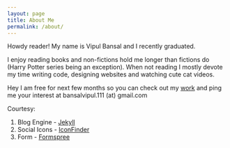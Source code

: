 ```yaml
---
layout: page
title: About Me
permalink: /about/
---
```


Howdy reader!
My name is Vipul Bansal and I recently graduated.

I enjoy reading books and non-fictions hold me longer than fictions do (Harry Potter series being an exception). When not reading I mostly devote my time writing code, designing websites and watching cute cat videos.

Hey I am free for next few months so you can check out my [work](http://vipsyvipul.github.io/work) and ping me your interest at bansalvipul.111 (at) gmail.com

Courtesy:

 1. Blog Engine - [Jekyll](http://jekyllrb.com/)
 2. Social Icons - [IconFinder](https://www.iconfinder.com/)
 3. Form - [Formspree](https://formspree.io)
